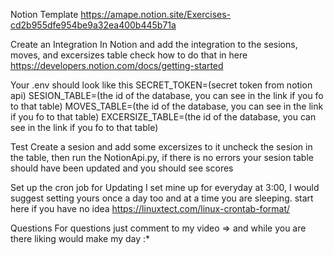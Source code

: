 Notion Template
https://amape.notion.site/Exercises-cd2b955dfe954be9a32ea400b445b71a

Create an Integration In Notion and add the integration to the
sesions, moves, and excersizes table
check how to do that in here https://developers.notion.com/docs/getting-started

Your .env should look like this
SECRET_TOKEN=(secret token from notion api)
SESION_TABLE=(the id of the database, you can see in the link if you fo to that table)
MOVES_TABLE=(the id of the database, you can see in the link if you fo to that table)
EXCERSIZE_TABLE=(the id of the database, you can see in the link if you fo to that table)

Test
Create a sesion and add some excersizes to it uncheck the sesion in the table,
then run the NotionApi.py, if there is no errors your sesion table should have been updated and you should see scores

Set up the cron job for Updating
I set mine up for everyday at 3:00, I would suggest setting yours once a day too and at a time you are sleeping.
start here if you have no idea https://linuxtect.com/linux-crontab-format/

Questions
For questions just comment to my video => and while you are there liking would make my day :*
